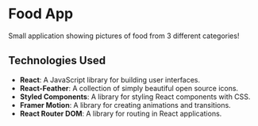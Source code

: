 # Food App

Small application showing pictures of food from 3 different categories!

## Technologies Used

-   **React**: A JavaScript library for building user interfaces.
-   **React-Feather**: A collection of simply beautiful open source icons.
-   **Styled Components**: A library for styling React components with CSS.
-   **Framer Motion**: A library for creating animations and transitions.
-   **React Router DOM**: A library for routing in React applications.
